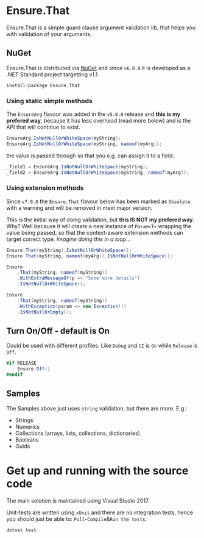 # Ensure.That
Ensure.That is a simple guard clause argument validation lib, that helps you with validation of your arguments.

## NuGet
Ensure.That is distributed via [NuGet](https://www.nuget.org/packages/ensure.that/) and since `v6.0.0` it is developed as a .NET Standard project targetting v1.1

```
install-package Ensure.That
```

### Using static simple methods
The `EnsureArg` flavour was added in the `v5.0.0` release and **this is my prefered way**, because it has less overhead (read more below) and is the API that will continue to exist.

```csharp
EnsureArg.IsNotNullOrWhiteSpace(myString);
EnsureArg.IsNotNullOrWhiteSpace(myString, nameof(myArg));
```

the value is passed through so that you e.g. can assign it to a field:

```csharp
_field1 = EnsureArg.IsNotNullOrWhiteSpace(myString);
_field2 = EnsureArg.IsNotNullOrWhiteSpace(myString, nameof(myArg));
```

### Using extension methods
Since `v7.0.0` the `Ensure.That` flavour below has been marked as `Obsolete` with a warning and will be removed in mext major version.

This is the initial way of doing validation, but **this IS NOT my prefered way**. Why? Well because it will
create a new instance of `Param<T>` wrapping the value being passed, so that the context-aware extension
methods can target correct type. *Imagine doing this in a loop...*

```csharp
Ensure.That(myString).IsNotNullOrWhiteSpace();
Ensure.That(myString, nameof(myArg)).IsNotNullOrWhiteSpace();
```

```csharp
Ensure
    .That(myString, nameof(myString))
    .WithExtraMessageOf(p => "Some more details")
    .IsNotNullOrWhiteSpace();
```

```csharp
Ensure
    .That(myString, nameof(myString))
    .WithException(param => new Exception())
    .IsNotNullOrEmpty();
```

## Turn On/Off - default is On
Could be used with different profiles. Like `Debug` and `CI` is `On` while `Release` is `Off`.

```csharp
#if RELEASE
    Ensure.Off()
#endif
```

## Samples
The Samples above just uses `string` validation, but there are more. E.g.:

* Strings
* Numerics
* Collections (arrays, lists, collections, dictionaries)
* Booleans
* Guids

# Get up and running with the source code #
The main solution is maintained using Visual Studio 2017.

Unit-tests are written using `xUnit` and there are no integration tests, hence you should just be able to: `Pull`-`Compile`&`Run the tests`:

```
dotnet test
```
